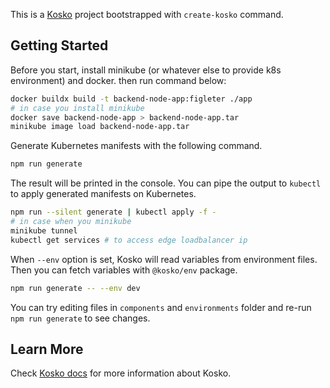 This is a [Kosko] project bootstrapped with `create-kosko` command.

## Getting Started

Before you start, install minikube (or whatever else to provide k8s environment) and docker. then run command below:
```sh
docker buildx build -t backend-node-app:figleter ./app
# in case you install minikube
docker save backend-node-app > backend-node-app.tar
minikube image load backend-node-app.tar
```

Generate Kubernetes manifests with the following command.

```sh
npm run generate
```

The result will be printed in the console. You can pipe the output to `kubectl` to apply generated manifests on Kubernetes.

```sh
npm run --silent generate | kubectl apply -f -
# in case when you minikube
minikube tunnel
kubectl get services # to access edge loadbalancer ip
```

When `--env` option is set, Kosko will read variables from environment files. Then you can fetch variables with `@kosko/env` package.

```sh
npm run generate -- --env dev
```

You can try editing files in `components` and `environments` folder and re-run `npm run generate` to see changes.

## Learn More

Check [Kosko docs](https://kosko.dev/docs/) for more information about Kosko.

[kosko]: https://kosko.dev/
